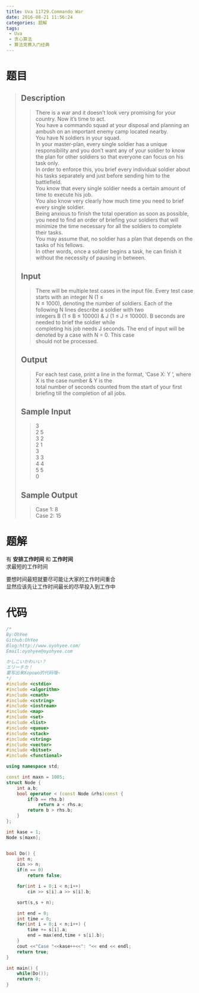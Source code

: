 ```yaml
---
title: Uva 11729.Commando War
date: 2016-08-21 11:56:24
categories: 题解
tags: 
 - Uva
 - 贪心算法
 - 算法竞赛入门经典
---
```

# 题目
> ## Description 
>> There is a war and it doesn’t look very promising for your country. Now it’s time to act.   
>> You have a commando squad at your disposal and planning an ambush on an important enemy camp located nearby.   
>> You have N soldiers in your squad.   
>> In your master-plan, every single soldier has a unique responsibility and you don’t want any of your soldier to know the plan for other soldiers so that everyone can focus on his task only.   
>> In order to enforce this, you brief every individual soldier about his tasks separately and just before sending him to the battlefield.   
>> You know that every single soldier needs a certain amount of time to execute his job.   
>> You also know very clearly how much time you need to brief every single soldier.   
>> Being anxious to finish the total operation as soon as possible, you need to find an order of briefing your soldiers that will minimize the time necessary for all the soldiers to complete their tasks.   
>> You may assume that, no soldier has a plan that depends on the tasks of his fellows.   
>> In other words, once a soldier begins a task, he can finish it without the necessity of pausing in between.  
>> <!--more-->  
> 
> ## Input  
>> There will be multiple test cases in the input file. Every test case starts with an integer N (1 ≤  
>> N ≤ 1000), denoting the number of soldiers. Each of the following N lines describe a soldier with two  
>> integers B (1 ≤ B ≤ 10000) & J (1 ≤ J ≤ 10000). B seconds are needed to brief the soldier while  
>> completing his job needs J seconds. The end of input will be denoted by a case with N = 0. This case  
>> should not be processed.  
> 
> ## Output  
>> For each test case, print a line in the format, ‘Case X: Y ’, where X is the case number & Y is the  
>> total number of seconds counted from the start of your first briefing till the completion of all jobs.  
> 
> ## Sample Input  
>> 3  
>> 2 5  
>> 3 2  
>> 2 1  
>> 3  
>> 3 3  
>> 4 4  
>> 5 5  
>> 0  
> 
> ## Sample Output  
>> Case 1: 8  
>> Case 2: 15  


# 题解
有 **安排工作时间** 和 **工作时间**  
求最短的工作时间  

要想时间最短就要尽可能让大家的工作时间重合  
显然应该先让工作时间最长的尽早投入到工作中  

# 代码
```cpp Commando War https://github.com/OhYee/ACM.github.io/blob/master/Uva/11729.%43%6F%6D%6D%61%6E%64%6F%20%57%61%72.cpp 代码备份
/*
By:OhYee
Github:OhYee
Blog:http://www.oyohyee.com/
Email:oyohyee@oyohyee.com

かしこいかわいい？
エリーチカ！
要写出来Хорошо的代码哦~
*/
#include <cstdio>
#include <algorithm>
#include <cmath>
#include <cstring>
#include <iostream>
#include <map>
#include <set>
#include <list>
#include <queue>
#include <stack>
#include <string>
#include <vector>
#include <bitset>
#include <functional>

using namespace std;

const int maxn = 1005;
struct Node {
    int a,b;
    bool operator < (const Node &rhs)const {
        if(b == rhs.b)
            return a < rhs.a;
        return b > rhs.b;
    }
};

int kase = 1;
Node s[maxn];


bool Do() {
    int n;
    cin >> n;
    if(n == 0)
        return false;

    for(int i = 0;i < n;i++)
        cin >> s[i].a >> s[i].b;

    sort(s,s + n);

    int end = 0;
    int time = 0;
    for(int i = 0;i < n;i++) {
        time += s[i].a;
        end = max(end,time + s[i].b);
    }
    cout <<"Case "<<kase++<<": "<< end << endl;
    return true;
}

int main() {
    while(Do());
    return 0;
}
```